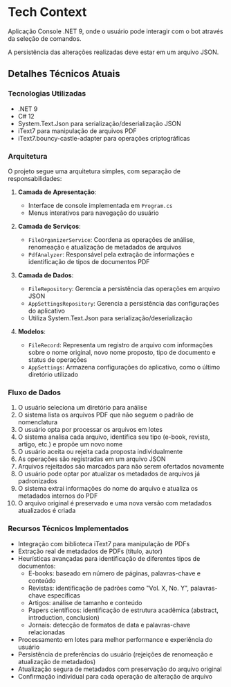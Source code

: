 # Tech Context

Aplicação Console .NET 9, onde o usuário pode interagir com o bot através da seleção de comandos.

A persistência das alterações realizadas deve estar em um arquivo JSON.

## Detalhes Técnicos Atuais

### Tecnologias Utilizadas

- .NET 9
- C# 12
- System.Text.Json para serialização/deserialização JSON
- iText7 para manipulação de arquivos PDF
- iText7.bouncy-castle-adapter para operações criptográficas

### Arquitetura

O projeto segue uma arquitetura simples, com separação de responsabilidades:

1. **Camada de Apresentação**:
   - Interface de console implementada em `Program.cs`
   - Menus interativos para navegação do usuário

2. **Camada de Serviços**:
   - `FileOrganizerService`: Coordena as operações de análise, renomeação e atualização de metadados de arquivos
   - `PdfAnalyzer`: Responsável pela extração de informações e identificação de tipos de documentos PDF

3. **Camada de Dados**:
   - `FileRepository`: Gerencia a persistência das operações em arquivo JSON
   - `AppSettingsRepository`: Gerencia a persistência das configurações do aplicativo
   - Utiliza System.Text.Json para serialização/deserialização

4. **Modelos**:
   - `FileRecord`: Representa um registro de arquivo com informações sobre o nome original, novo nome proposto, tipo de documento e status de operações
   - `AppSettings`: Armazena configurações do aplicativo, como o último diretório utilizado

### Fluxo de Dados

1. O usuário seleciona um diretório para análise
2. O sistema lista os arquivos PDF que não seguem o padrão de nomenclatura
3. O usuário opta por processar os arquivos em lotes
4. O sistema analisa cada arquivo, identifica seu tipo (e-book, revista, artigo, etc.) e propõe um novo nome
5. O usuário aceita ou rejeita cada proposta individualmente
6. As operações são registradas em um arquivo JSON
7. Arquivos rejeitados são marcados para não serem ofertados novamente
8. O usuário pode optar por atualizar os metadados de arquivos já padronizados
9. O sistema extrai informações do nome do arquivo e atualiza os metadados internos do PDF
10. O arquivo original é preservado e uma nova versão com metadados atualizados é criada

### Recursos Técnicos Implementados

- Integração com biblioteca iText7 para manipulação de PDFs
- Extração real de metadados de PDFs (título, autor)
- Heurísticas avançadas para identificação de diferentes tipos de documentos:
  - E-books: baseado em número de páginas, palavras-chave e conteúdo
  - Revistas: identificação de padrões como "Vol. X, No. Y", palavras-chave específicas
  - Artigos: análise de tamanho e conteúdo
  - Papers científicos: identificação de estrutura acadêmica (abstract, introduction, conclusion)
  - Jornais: detecção de formatos de data e palavras-chave relacionadas
- Processamento em lotes para melhor performance e experiência do usuário
- Persistência de preferências do usuário (rejeições de renomeação e atualização de metadados)
- Atualização segura de metadados com preservação do arquivo original
- Confirmação individual para cada operação de alteração de arquivo
